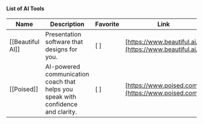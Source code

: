 #### List of AI Tools

|Name|Description|Favorite|Link|![](https://www.notion.so/icons/tag_gray.svg)Tags|
|---|---|---|---|---|
|[[Beautiful AI]]|Presentation software that designs for you.|[ ]|[https://www.beautiful.ai/](https://www.beautiful.ai/)|Presenting|
|[[Poised]]|AI-powered communication coach that helps you speak with confidence and clarity.|[ ]|[https://www.poised.com/](https://www.poised.com/)|Presenting|